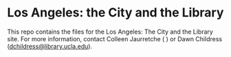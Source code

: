 # Los Angeles: the City and the Library

This repo contains the files for the Los Angeles: The City and the Library site. For more information, contact Colleen Jaurretche ( ) or Dawn Childress (dchildress@library.ucla.edu).
